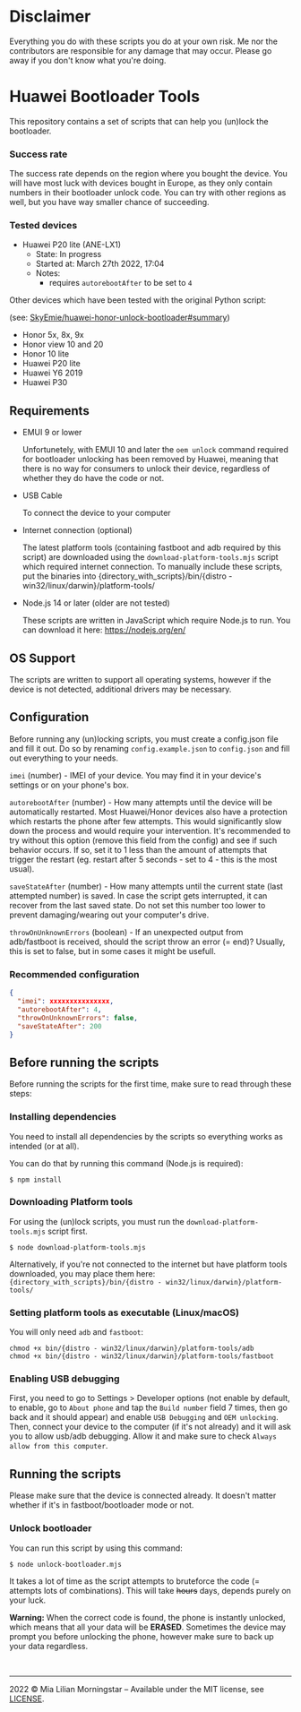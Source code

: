 # Disclaimer

Everything you do with these scripts you do at your own risk. Me nor the contributors are responsible
for any damage that may occur. Please go away if you don't know what you're doing.

# Huawei Bootloader Tools

This repository contains a set of scripts that can help you (un)lock the bootloader.

### Success rate

The success rate depends on the region where you bought the device. You will have most luck with devices
bought in Europe, as they only contain numbers in their bootloader unlock code. You can try with other regions
as well, but you have way smaller chance of succeeding.

### Tested devices

- Huawei P20 lite (ANE-LX1)
  - State: In progress
  - Started at: March 27th 2022, 17:04
  - Notes:
    - requires `autorebootAfter` to be set to `4`

Other devices which have been tested with the original Python script:

(see: [SkyEmie/huawei-honor-unlock-bootloader#summary](https://github.com/SkyEmie/huawei-honor-unlock-bootloader#summary))

- Honor 5x, 8x, 9x
- Honor view 10 and 20
- Honor 10 lite
- Huawei P20 lite
- Huawei Y6 2019
- Huawei P30

## Requirements

- EMUI 9 or lower

  Unfortunetely, with EMUI 10 and later the `oem unlock` command required for bootloader unlocking has been removed by Huawei, meaning
  that there is no way for consumers to unlock their device, regardless of whether they do have the code or not.

- USB Cable

  To connect the device to your computer

- Internet connection (optional)

  The latest platform tools (containing fastboot and adb required by this script) are downloaded using the `download-platform-tools.mjs` script which required internet connection. To manually include these scripts, put the binaries into {directory_with_scripts}/bin/{distro - win32/linux/darwin}/platform-tools/

- Node.js 14 or later (older are not tested)

  These scripts are written in JavaScript which require Node.js to run.
  You can download it here: https://nodejs.org/en/

## OS Support

The scripts are written to support all operating systems, however if the device is not detected, additional drivers may be necessary.

## Configuration

Before running any (un)locking scripts, you must create a config.json file and fill it out.
Do so by renaming `config.example.json` to `config.json` and fill out everything to your needs.

`imei` (number) - IMEI of your device. You may find it in your device's settings or on your phone's box.

`autorebootAfter` (number) - How many attempts until the device will be automatically restarted. Most Huawei/Honor devices also have a protection which restarts the phone after few attempts. This would significantly slow down the process and would require your intervention. It's recommended to try without this option (remove this field from the config) and see if such behavior occurs. If so, set it to 1 less than the amount of attempts that trigger the restart (eg. restart after 5 seconds - set to 4 - this is the most usual).

`saveStateAfter` (number) - How many attempts until the current state (last attempted number) is saved. In case
the script gets interrupted, it can recover from the last saved state. Do not set this number too lower to prevent damaging/wearing out your computer's drive.

`throwOnUnknownErrors` (boolean) - If an unexpected output from adb/fastboot is received, should the script throw an error (= end)? Usually, this is set to false, but in some cases it might be usefull.

### Recommended configuration

```json
{
  "imei": xxxxxxxxxxxxxxx,
  "autorebootAfter": 4,
  "throwOnUnknownErrors": false,
  "saveStateAfter": 200
}
```

## Before running the scripts

Before running the scripts for the first time, make sure to read through these steps:

### Installing dependencies

You need to install all dependencies by the scripts so everything works as intended (or at all).

You can do that by running this command (Node.js is required):

```shell
$ npm install
```

### Downloading Platform tools

For using the (un)lock scripts, you must run the `download-platform-tools.mjs` script first.

```shell
$ node download-platform-tools.mjs
```

Alternatively, if you're not connected to the internet but have platform tools downloaded, you may
place them here: `{directory_with_scripts}/bin/{distro - win32/linux/darwin}/platform-tools/`

### Setting platform tools as executable (Linux/macOS)

You will only need `adb` and `fastboot`:

```
chmod +x bin/{distro - win32/linux/darwin}/platform-tools/adb
chmod +x bin/{distro - win32/linux/darwin}/platform-tools/fastboot
```

### Enabling USB debugging

First, you need to go to Settings > Developer options (not enable by default, to enable,
go to `About phone` and tap the `Build number` field 7 times, then go back and it should appear)
and enable `USB Debugging` and `OEM unlocking`. Then, connect your device to the computer
(if it's not already) and it will ask you to allow usb/adb debugging. Allow it and make sure
to check `Always allow from this computer`.

## Running the scripts

Please make sure that the device is connected already. It doesn't matter
whether if it's in fastboot/bootloader mode or not.

### Unlock bootloader

You can run this script by using this command:

```shell
$ node unlock-bootloader.mjs
```

It takes a lot of time as the script attempts to bruteforce the code (= attempts lots of combinations). This will take ~~hours~~ days, depends purely on your luck.

**Warning:** When the correct code is found, the phone is instantly unlocked, which means that
all your data will be **ERASED**. Sometimes the device may prompt you before unlocking the phone,
however make sure to back up your data regardless.

<br>
<hr>

2022 &copy; Mia Lilian Morningstar &ndash; Available under the MIT license, see [LICENSE](LICENSE).
